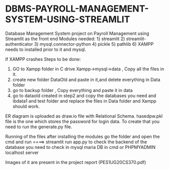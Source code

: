 # DBMS-PAYROLL-MANAGEMENT-SYSTEM-USING-STREAMLIT

Database Management System project on Payroll Management using Streamlit as the front end
Modules needed:
1} streamlit
2) streamlit-authenticator
3) mysql.connector-python 
4) pickle
5) pathlib
6) XAMPP needs to installed prior to it and mysql.

If XAMPP crashes 
Steps to be done:
1) GO to Xampp folder in C drive Xampp->mysql->data , Copy all the files in it.
2) create new folder DataOld and paste in it,and delete everything in Data folder
3) go to backup folder , Copy everything and paste it in data
4) go to dataold created in step2 and copy the databases you need and ibdata1 and test folder and replace the files in Data folder and Xampp should work.

ER diagram is uploaded as draw.io file with Relational Schema.
hasedpw.pkl file is the one which stores the password for login data. To create that you need to run the generate.py file.

Running of the files
after installing the modules go the folder and open the cmd and run
====> streamlit run app.py
to check the backend of the database you need to check in mysql maria DB in cmd or PHPMYADMIN localhost server

Images of it are present in the project report (PES1UG20CS370.pdf)

